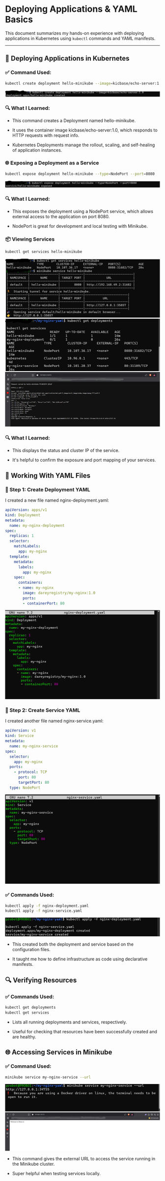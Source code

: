 # Deploying Applications & YAML Basics

This document summarizes my hands-on experience with deploying applications in Kubernetes using `kubectl` commands and YAML manifests.

---

## 🚀 Deploying Applications in Kubernetes

### ✅ Command Used:
```bash
kubectl create deployment hello-minikube --image=kicbase/echo-server:1.0
```
![Create](img/create.png)
### 🔍 What I Learned:
- This command creates a Deployment named hello-minikube.

- It uses the container image kicbase/echo-server:1.0, which responds to HTTP requests with request info.

- Kubernetes Deployments manage the rollout, scaling, and self-healing of application instances.

### 🌐 Exposing a Deployment as a Service
``` bash
kubectl expose deployment hello-minikube --type=NodePort --port=8080
```
![Expose](img/expose.png)

### 🔍 What I Learned:
- This exposes the deployment using a NodePort service, which allows external access to the application on port 8080.

- NodePort is great for development and local testing with Minikube.

### 📦 Viewing Services
``` bash
kubectl get services hello-minikube
```
![Get-Service](img/get-service.png)
![Get-Deployment](img/get-deployment.png)
![Webpage-1](img/webpage.png)

### 🔍 What I Learned:
- This displays the status and cluster IP of the service.

- It's helpful to confirm the exposure and port mapping of your services.

## 📝 Working With YAML Files
### 🔧 Step 1: Create Deployment YAML
I created a new file named nginx-deployment.yaml:
``` yaml
apiVersion: apps/v1
kind: Deployment
metadata:
  name: my-nginx-deployment
spec:
  replicas: 1
  selector:
    matchLabels:
      app: my-nginx
  template:
    metadata:
      labels:
        app: my-nginx
    spec:
      containers:
      - name: my-nginx
        image: dareyregistry/my-nginx:1.0
        ports:
        - containerPort: 80

```
![Deployment-YAML](img/nginx-deployment-yaml.png)

### 🔧 Step 2: Create Service YAML
I created another file named nginx-service.yaml:
``` yaml
apiVersion: v1
kind: Service
metadata:
  name: my-nginx-service
spec:
  selector:
    app: my-nginx
  ports:
    - protocol: TCP
      port: 80
      targetPort: 80
  type: NodePort

```
![Service-YAML](img/nginx-service-yaml.png)

### ✅ Commands Used:
``` bash
kubectl apply -f nginx-deployment.yaml
kubectl apply -f nginx-service.yaml
```
![Apply](img/apply.png)

- This created both the deployment and service based on the configuration files.

- It taught me how to define infrastructure as code using declarative manifests.

## 🔍 Verifying Resources
### ✅ Commands Used:
``` bash
kubectl get deployments
kubectl get services
```

- Lists all running deployments and services, respectively.

- Useful for checking that resources have been successfully created and are healthy.

## 🌐 Accessing Services in Minikube
### ✅ Command Used:
``` bash
minikube service my-nginx-service --url
```
![Service-URL](img/service-minikube.png)
![Webpage-2](img/webpage2.png)
- This command gives the external URL to access the service running in the Minikube cluster.

- Super helpful when testing services locally.